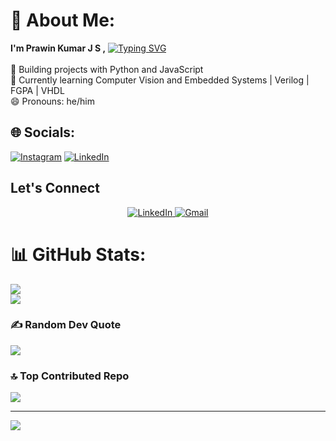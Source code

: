 # 💫 About Me:
**I'm Prawin Kumar J S ,** 
<a href="https://git.io/typing-svg"><img src="https://readme-typing-svg.demolab.com?font=Fira+Code&weight=500&size=25&pause=1000&color=F730EB&center=true&vCenter=true&random=false&width=1000&height=100&lines=ECE+Engineer+in+Profession;Frontend+Developer;Computer Vision Enthusiast;Programmer; Verilog | FGPA | VHDL Enthusiast; PCB DESIGNER; Embedded System Enthusiast" alt="Typing SVG" /></a>
<br><br>
🚀 Building projects with Python and JavaScript<br>🔭 Currently learning Computer Vision and Embedded Systems | Verilog | FGPA | VHDL<br>😄 Pronouns: he/him<br>

## 🌐 Socials:
[![Instagram](https://img.shields.io/badge/Instagram-%23E4405F.svg?logo=Instagram&logoColor=white)](https://instagram.com/prawinkumar011) [![LinkedIn](https://img.shields.io/badge/LinkedIn-%230077B5.svg?logo=linkedin&logoColor=white)](https://linkedin.com/in/prawin-kumar-j-s) 




<h2>Let's Connect</h2>
<p align="center">
   <a href="www.linkedin.com/in/prawin-kumar-j-s" target="_blank">
    <img src="https://img.shields.io/badge/linkedin-%230077B5.svg?style=for-the-badge&logo=linkedin&logoColor=white" alt="LinkedIn">
  </a>
  
  <a href="mailto:prawink554@gmail.com">
    <img src="https://img.shields.io/badge/Gmail-D14836?style=for-the-badge&logo=gmail&logoColor=white" alt="Gmail">
  </a>
</p>


# 📊 GitHub Stats:

![](https://github-readme-streak-stats.herokuapp.com/?user=prawinkumarjs&theme=dark&hide_border=false)<br/>![](https://github-readme-stats.vercel.app/api/top-langs/?username=prawinkumarjs&theme=dark&hide_border=false&include_all_commits=false&count_private=false&layout=compact)


### ✍️ Random Dev Quote
![](https://quotes-github-readme.vercel.app/api?type=horizontal&theme=radical)

### 🔝 Top Contributed Repo
![](https://github-contributor-stats.vercel.app/api?username=prawinkumarjs&limit=5&theme=dark&combine_all_yearly_contributions=true)

---
[![](https://visitcount.itsvg.in/api?id=prawinkumarjs&icon=0&color=0)](https://visitcount.itsvg.in)

<!-- Proudly created with GPRM ( https://gprm.itsvg.in ) -->

